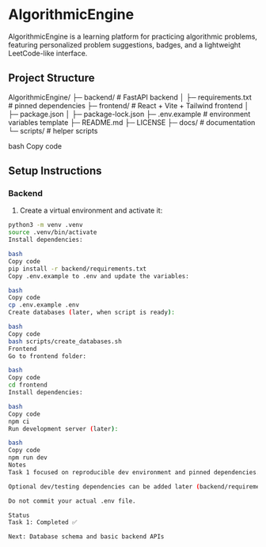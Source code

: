 # AlgorithmicEngine

AlgorithmicEngine is a learning platform for practicing algorithmic problems, featuring personalized problem suggestions, badges, and a lightweight LeetCode-like interface.  

## Project Structure

AlgorithmicEngine/
├─ backend/ # FastAPI backend
│ ├─ requirements.txt # pinned dependencies
├─ frontend/ # React + Vite + Tailwind frontend
│ ├─ package.json
│ ├─ package-lock.json
├─ .env.example # environment variables template
├─ README.md
├─ LICENSE
├─ docs/ # documentation
└─ scripts/ # helper scripts

bash
Copy code

## Setup Instructions

### Backend

1. Create a virtual environment and activate it:

```bash
python3 -m venv .venv
source .venv/bin/activate
Install dependencies:

bash
Copy code
pip install -r backend/requirements.txt
Copy .env.example to .env and update the variables:

bash
Copy code
cp .env.example .env
Create databases (later, when script is ready):

bash
Copy code
bash scripts/create_databases.sh
Frontend
Go to frontend folder:

bash
Copy code
cd frontend
Install dependencies:

bash
Copy code
npm ci
Run development server (later):

bash
Copy code
npm run dev
Notes
Task 1 focused on reproducible dev environment and pinned dependencies.

Optional dev/testing dependencies can be added later (backend/requirements-dev.txt, frontend/.npmrc).

Do not commit your actual .env file.

Status
Task 1: Completed ✅

Next: Database schema and basic backend APIs